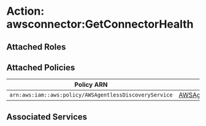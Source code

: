 # Action: awsconnector:GetConnectorHealth

## Attached Roles

## Attached Policies

| Policy ARN | Policy Name |
|------------|-------------|
| `arn:aws:iam::aws:policy/AWSAgentlessDiscoveryService` | [AWSAgentlessDiscoveryService](../policies.md#awsagentlessdiscoveryservice) |

## Associated Services

